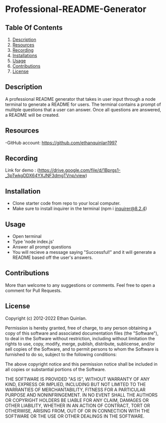 # Professional-README-Generator

## Table Of Contents

1. [Description](#description)
2. [Resources](#resources)
3. [Recording](#recording)
4. [Installations](#installations)
5. [Usage](#usage)
6. [Contributions](#contributions)
7. [License](#license)

## Description <a name="description"></a>
A professional README generator that takes in user input through a node terminal to generate a README for users. The terminal contains a prompt of mulitple questions that a user can answer. Once all questions are answered, a README will be created.

## Resources <a name="resources"></a>
-GitHub account: https://github.com/ethanquinlan1997


## Recording <a name="recording"></a>

Link for demo : (https://drive.google.com/file/d/1Bprgs1-_3pTwkgDDX64YXJNF3dmgTVnp/view)

## Installation <a name="installation"></a>
- Clone starter code from repo to your local computer.
- Make sure to install inquirer in the terminal (npm i inquirer@8.2.4)


## Usage <a name="usage"></a> 

- Open terminal
- Type 'node index.js'
- Answer all prompt questions
- You will recieve a message saying "Successful!" and it will generate a README based off the user's answers.

## Contributions <a name="contributions"></a> 

More than welcome to any suggestions or comments. Feel free to open a comment for Pull Requests.

## License <a name="license"></a>

Copyright (c) 2012-2022 Ethan Quinlan.

Permission is hereby granted, free of charge, to any person obtaining
a copy of this software and associated documentation files (the
"Software"), to deal in the Software without restriction, including
without limitation the rights to use, copy, modify, merge, publish,
distribute, sublicense, and/or sell copies of the Software, and to
permit persons to whom the Software is furnished to do so, subject to
the following conditions:

The above copyright notice and this permission notice shall be
included in all copies or substantial portions of the Software.

THE SOFTWARE IS PROVIDED "AS IS", WITHOUT WARRANTY OF ANY KIND,
EXPRESS OR IMPLIED, INCLUDING BUT NOT LIMITED TO THE WARRANTIES OF
MERCHANTABILITY, FITNESS FOR A PARTICULAR PURPOSE AND
NONINFRINGEMENT. IN NO EVENT SHALL THE AUTHORS OR COPYRIGHT HOLDERS BE
LIABLE FOR ANY CLAIM, DAMAGES OR OTHER LIABILITY, WHETHER IN AN ACTION
OF CONTRACT, TORT OR OTHERWISE, ARISING FROM, OUT OF OR IN CONNECTION
WITH THE SOFTWARE OR THE USE OR OTHER DEALINGS IN THE SOFTWARE.